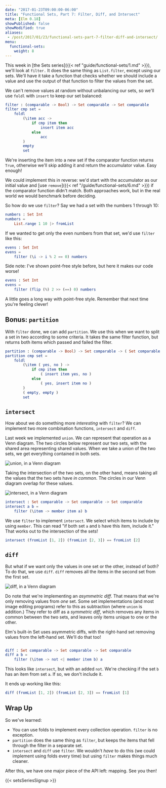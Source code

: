 ```yaml
---
date: "2017-01-23T09:00:00-06:00"
title: "Functional Sets, Part 7: Filter, Diff, and Intersect"
meta: [Elm 0.18]
showPublished: false
showModified: true
aliases:
 - /post/2017/01/23/functional-sets-part-7-filter-diff-and-intersect/
menu:
  functional-sets:
    weight: 8
---
```


This week in [the Sets series]({{< ref "guide/functional-sets/1.md" >}}), we'll look at `filter.`
It does the same thing as `List.filter`, except using our sets.
We'll have it take a function that checks whether we should include a value and use the output of that function to filter the values from the set.

<!--more-->

We can't remove values at random without unbalancing our sets, so we'll use `foldl` with `insert` to keep our set balanced:

```elm
filter : (comparable -> Bool) -> Set comparable -> Set comparable
filter cmp set =
    foldl
        (\item acc ->
            if cmp item then
                insert item acc
            else
                acc
        )
        empty
        set
```

We're inserting the item into a new set if the comparator function returns `True`, otherwise we'll skip adding it and return the accumulator value.
Easy enough!

We could implement this in reverse: we'd start with the accumulator as our initial value and [use `remove`]({{< ref "/guide/functional-sets/6.md" >}}) if the comparator function didn't match.
Both approaches work, but in the real world we would benchmark before deciding.

So how do we use `filter`?
Say we had a set with the numbers 1 through 10:

```elm
numbers : Set Int
numbers =
    List.range 1 10 |> fromList
```

If we wanted to get only the even numbers from that set, we'd use `filter` like this:

```elm
evens : Set Int
evens =
    filter (\i -> i % 2 == 0) numbers
```

Side note: I've shown point-free style before, but here it makes our code worse!

```elm
evens : Set Int
evens =
    filter (flip (%) 2 >> (==) 0) numbers
```

A little goes a long way with point-free style.
Remember that next time you're feeling clever!

## Bonus: `partition`

With `filter` done, we can add `partition`.
We use this when we want to split a set in two according to some criteria.
It takes the same filter function, but returns both items which passed and failed the filter.

```elm
partition : (comparable -> Bool) -> Set comparable -> ( Set comparable, Set comparable )
partition cmp set =
    foldl
        (\item ( yes, no ) ->
            if cmp item then
                ( insert item yes, no )
            else
                ( yes, insert item no )
        )
        ( empty, empty )
        set
```

## `intersect`

How about we do something more *interesting* with `filter`?
We can implement two more combination functions, `intersect` and `diff`.

Last week we implemented `union`.
We can represent that operation as a Venn diagram.
The two circles below represent our two sets, with the shared area representing shared values.
When we take a union of the two sets, we get everything contained in both sets.

![union, in a Venn diagram](/images/sets/union.png)

Taking the intersection of the two sets, on the other hand, means taking all the values that the two sets have *in common*.
The circles in our Venn diagram overlap for these values.

![intersect, in a Venn diagram](/images/sets/intersect.png)

```elm
intersect : Set comparable -> Set comparable -> Set comparable
intersect a b =
    filter (\item -> member item a) b
```

We use `filter` to implement `intersect`.
We select which items to include by using `member`.
This can read "if both set `a` and `b` have this item, include it."
That works out to the intersection of the sets!

```elm
intersect (fromList [1, 2]) (fromList [2, 3]) == fromList [2]
```

## `diff`

But what if we want only the values in one set or the other, instead of both?
To do that, we use `diff`.
`diff` removes all the items in the second set from the first set.

![diff, in a Venn diagram](/images/sets/diff.png)

Do note that we're implementing an *asymmetric diff*.
That means that we're only removing values from *one* set.
Some set implementations (and most image editing programs) refer to this as subtraction (where `union` is addition.)
They refer to diff as a *symmetric diff*, which removes any items in common between the two sets, and leaves only items unique to one or the other.

Elm's built-in Set uses asymmetric diffs, with the right-hand set removing values from the left-hand set.
We'll do that too!

```elm

diff : Set comparable -> Set comparable -> Set comparable
diff a b =
    filter (\item -> not <| member item b) a
```

This looks like `intersect`, but with an added `not`.
We're checking if the set `b` has an item from set `a`.
If so, we don't include it.

It ends up working like this:

```elm
diff (fromList [1, 2]) (fromList [2, 3]) == fromList [1]
```

## Wrap Up

So we've learned:

- You can use folds to implement every collection operation. `filter` is no exception.
- `partition` does the same thing as `filter`, but keeps the items that fell through the filter in a separate set.
- `intersect` and `diff` use `filter`.
   We wouldn't *have* to do this (we could implement using folds every time) but using `filter` makes things much cleaner.

After this, we have one major piece of the API left: mapping.
See you then!

{{< setsSeriesSignup >}}
